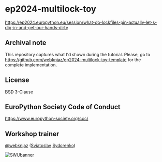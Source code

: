 # ep2024-multilock-toy

https://ep2024.europython.eu/session/what-do-lockfiles-pin-actually-let-s-dig-in-and-get-our-hands-dirty

## Archival note

This repository captures what I'd shown during the tutorial. Please, go to
https://github.com/webknjaz/ep2024-multilock-toy-template for the complete implementation.

## License

BSD 3-Clause

## EuroPython Society Code of Conduct

https://www.europython-society.org/coc/

## Workshop trainer

[@webknjaz] ([Sviatoslav][@webknjaz's Bluesky] [Sydorenko][@webknjaz's Mastodon])

[![SWUbanner]][SWUdocs]

[@webknjaz]: https://github.com/sponsors/webknjaz
[@webknjaz's Bluesky]: https://bsky.app/profile/webknjaz.me
[@webknjaz's Mastodon]: https://mastodon.social/@webknjaz
[SWUbanner]:
https://raw.githubusercontent.com/vshymanskyy/StandWithUkraine/main/banner-direct.svg
[SWUdocs]:
https://github.com/vshymanskyy/StandWithUkraine/blob/main/docs/README.md
